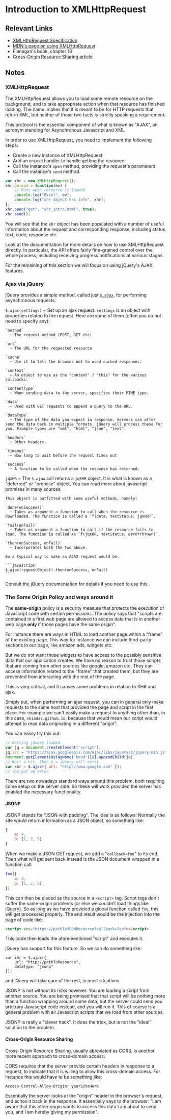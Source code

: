 # Introduction to XMLHttpRequest

## Relevant Links

- [XMLHttpRequest Specification](https://dvcs.w3.org/hg/xhr/raw-file/tip/Overview.html)
- [MDN's page on using XMLHttpRequest](https://developer.mozilla.org/en-US/docs/Web/API/XMLHttpRequest/Using_XMLHttpRequest)
- Flanagan's book, chapter 18
- [Cross-Origin Resource Sharing article](http://www.html5rocks.com/en/tutorials/cors/)

## Notes

### XMLHttpRequest

The XMLHttpRequest allows you to load some remote resource on the background, and to take appropriate action when that resource has finished loading. The name implies that it is meant to be for HTTP requests that return XML, but neither of those two facts is strictly speaking a requirement.

This protocol is the essential component of what is known as "AJAX", an acronym standing for Asynchronous Javascript and XML

In order to use XMLHttpRequest, you need to implement the following steps:

- Create a new instance of XMLHttpRequest
- Add an `onLoad` handler to handle getting the resource
- Call the instance's `open` method, providing the request's parameters
- Call the instance's `send` method.

```javascript
var xhr = new XMLHttpRequest();
xhr.onload = function(ev) {
    // Runs when resource is loaded
    console.log("Event", ev);
    console.log("xhr object has info", xhr);
};
xhr.open("get", "xhr_intro.html", true);
xhr.send();
```

You will see that the `xhr` object has been populated with a number of useful information about the request and corresponding response, including status text, code, response etc.

Look at the documentation for more details on how to use XMLHttpRequest directly. In particular, the API offers fairly fine-grained control over the whole process, including receiving progress notifications at various stages.

For the remaining of this section we will focus on using jQuery's AJAX features.

### Ajax via jQuery

jQuery provides a simple method, called just [`$.ajax`](http://api.jquery.com/jquery.ajax/), for performing asynchronous requests.

`$.ajax(settings)`
  ~ Set up an ajax request. `settings` is an object with properties related to the request. Here are some of them (often you do not need to specify any):

    `method`
      ~ The request method (POST, GET etc)

    `url`
      ~ The URL for the requested resource

    `cache`
      ~ Use it to tell the browser not to used cached responses.

    `context`
      ~ An object to use as the "context" / "this" for the various callbacks.

    `contentType`
      ~ When sending data to the server, specifies their MIME type.

    `data`
      ~ Used with GET requests to append a query to the URL.

    `dataType`
      ~ The type of the data you expect in response. Servers can offer send the data back in multiple formats. jQuery will process these for you. Example types are "xml", "html", "json", "text".

    `headers`
      ~ Other headers.

    `timeout`
      ~ How long to wait before the request times out

    `success`
      ~ A function to be called when the response has returned.

`jqXHR`
  ~ The `$.ajax` call returns a `jqXHR` object. It is what is known as a "deferred" or "promise" object. You can read more about javascript promises in many sources.

    This object is outfitted with some useful methods, namely:

    `done(onSuccess)`
      ~ Takes as argument a function to call when the resource is downloaded. The function is called a `f(data, textStatus, jqXHR)`.

    `fail(onFail)`
      ~ Takes as argument a function to call if the resource fails to load. The function is called as `f(jqXHR, textStatus, errorThrown)`.

    `then(onSuccess, onFail)`
      ~ Incorporates both the two above.

    So a typical way to make an AJAX request would be:

    ```javascript
    $.ajax(requestObject).then(onSuccess, onFail)
    ```

Consult the jQuery documentation for details if you need to use this.

### The Same Origin Policy and ways around it

The **same-origin** policy is a security measure that protects the execution of Javascript code with certain permissions. The policy says that "scripts are contained in a first web page are allowed to access data that is in another web page **only** if those pages have the same *origin*".

For instance there are ways in HTML to load another page within a "frame" of the existing page. This way for instance we can include third-party sections in our page, like amazon ads, widgets etc.

But we do not want those widgets to have access to the possibly sensitive data that our application creates. We have no reason to trust those scripts that are coming from other sources like google, amazon etc. They can access information related to the "frame" that created them, but they are prevented from interacting with the rest of the page.

This is very critical, and it causes some problems in relation to XHR and ajax.

Simply put, when performing an ajax request, you can in general only make requests to the same host that provided the page and script in the first place. For example we can't easily make a request to anything other than, in this case, `skiadas.github.io`, because that would mean our script would attempt to read data originating in a different "origin".

You can easily try this out:

```javascript
// Getting jQuery loaded
var jq = document.createElement('script');
jq.src = "https://ajax.googleapis.com/ajax/libs/jquery/1/jquery.min.js";
document.getElementsByTagName('head')[0].appendChild(jq);
// Wait a bit. Then $ = jQuery will exist
var xhr = $.ajax({ url: "http://www.google.com" });
// You get an error
```

There are two nowadays standard ways around this problem, both requiring some setup on the server side. So these will work provided the server has enabled the necessary functionality.

#### JSONP

JSONP stands for "JSON with padding". The idea is as follows: Normally the site would return information as a JSON object, so something like:

```javascript
{
    a: 4,
    b: [1, 2, 5]
}
```

When we make a JSON GET request, we add a "`callback=foo`" to its end. Then what will get sent back instead is the JSON document wrapped in a function call:

```javascript
foo({
    a: 4,
    b: [1, 2, 5]
})
```

This can then be placed as the source in a `<script>` tag. Script tags don't suffer the same-origin problems (or else we couldn't load things like jQuery). So as long as we have provided a global function called `foo`, this will get processed properly. The end result would be the injection into the page of code like:

```html
<script src="https://pathToJSONResource?callback=foo"></script>
```

This code then loads the aforementioned "script" and executes it.

jQuery has support for this feature. So we can do something like:

```
var xhr = $.ajax({
    url: "http://pathToResource",
    dataType: "jsonp"
});
```

and jQuery will take care of the rest, in most situations.

JSONP is not without its risks however. You are loading a script from another source. You are being promised that that script will be nothing more than a function wrapping around some data, but the server could send you arbitrary Javascript code instead, and you will run it. This of course is a general problem with all Javascript scripts that we load from other sources.

JSONP is really a "clever hack". It does the trick, but is not the "ideal" solution to the problem.

#### Cross-Origin Resource Sharing

Cross-Origin Resource Sharing, usually abreviated as CORS, is another more recent approach to cross-domain access.

CORS requires that the server provide certain headers in response to a request, to indicate that it is willing to allow this cross-domain access. For instance this would have to be something like:

```
Access-Control-Allow-Origin: yourSiteHere
```

Essentially the server looks at the "origin" header in the browser's request, and echos it back in the response. It essentially says to the browser: "I am aware that this other origin wants to access this data I am about to send you, and I am hereby giving my permission".
